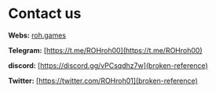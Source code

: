 # Contact us

**Webs:** [roh.games](broken-reference)

**Telegram:** [https://t.me/ROHroh00](https://t.me/ROHroh00)

**discord:** [https://discord.gg/vPCsqdhz7w](broken-reference)

**Twitter:** [https://twitter.com/ROHroh01](broken-reference)
